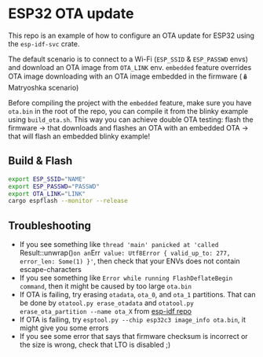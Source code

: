 # ESP32 OTA update

This repo is an example of how to configure an OTA update for ESP32 using the `esp-idf-svc` crate.

The default scenario is to connect to a Wi-Fi (`ESP_SSID` & `ESP_PASSWD` envs) and download an OTA image from `OTA_LINK` env. 
`embedded` feature overrides OTA image downloading with an OTA image embedded in the firmware (🪆 Matryoshka scenario)

Before compiling the project with the `embedded` feature, make sure you have `ota.bin` in the root of the repo, you can compile it from the blinky example using `build_ota.sh`.
This way you can achieve double OTA testing: flash the firmware -> that downloads and flashes an OTA with an embedded OTA -> that will flash an embedded blinky example!

## Build & Flash
```sh
export ESP_SSID="NAME"
export ESP_PASSWD="PASSWD"
export OTA_LINK="LINK"
cargo espflash --monitor --release
```

## Troubleshooting

* If you see something like `thread 'main' panicked at 'called `Result::unwrap()` on an `Err` value: Utf8Error { valid_up_to: 277, error_len: Some(1) }'`, then check that your ENVs does not contain escape-characters
* If you see something like `Error while running FlashDeflateBegin command`, then it might be caused by too large `ota.bin`
* If OTA is failing, try erasing `otadata`, `ota_0`, and `ota_1` partitions. That can be done by `otatool.py erase_otadata`  and `otatool.py erase_ota_partition --name ota_X` from [esp-idf repo](https://github.com/espressif/esp-idf)
* If OTA is failing, try `esptool.py --chip esp32c3 image_info ota.bin`, it might give you some errors
* If you see some error that says that firmware checksum is incorrect or the size is wrong, check that LTO is disabled ;)